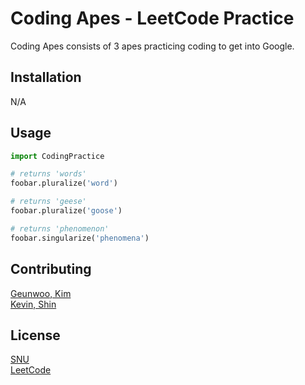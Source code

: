 # Coding Apes - LeetCode Practice

Coding Apes consists of 3 apes practicing coding to get into Google. 

## Installation

N/A


## Usage

```python
import CodingPractice

# returns 'words'
foobar.pluralize('word')

# returns 'geese'
foobar.pluralize('goose')

# returns 'phenomenon'
foobar.singularize('phenomena')
```

## Contributing

[Geunwoo, Kim](https://github.com/foolishvoy)  
[Kevin, Shin](https://github.com/snukevin)

## License

[SNU](https://en.snu.ac.kr/index.html)  
[LeetCode](https://leetcode.com/)
